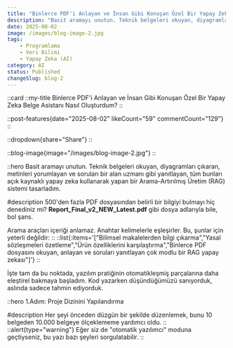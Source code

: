 ```yaml
---
title: "Binlerce PDF'i Anlayan ve İnsan Gibi Konuşan Özel Bir Yapay Zeka Belge Asistanı Nasıl Oluşturdum?"
description: "Basit aramayı unutun. Teknik belgeleri okuyan, diyagramları çıkaran, metinleri yorumlayan ve soruları bir alan uzmanı gibi yanıtlayan,tüm bunları açık kaynaklı yapay zeka kullanarak yapan bir Arama-Artırılmış Üretim (RAG) sistemi tasarladım."
date: 2025-08-02
image: /images/blog-image-2.jpg
tags:
    - Programlama
    - Veri Bilimi
    - Yapay Zeka (AI)
category: AI
status: Published
changeSlug: blog-2
---
```

::card
::my-title
Binlerce PDF'i Anlayan ve İnsan Gibi Konuşan Özel Bir Yapay Zeka Belge Asistanı Nasıl Oluşturdum?
::

::post-features{date="2025-08-02" likeCount="59" commentCount="129"}
::

::dropdown{share="Share"}
::

::blog-image{image="/images/blog-image-2.jpg"}
::

::hero
Basit aramayı unutun. Teknik belgeleri okuyan, diyagramları çıkaran, metinleri yorumlayan ve soruları bir alan uzmanı gibi yanıtlayan, tüm bunları açık kaynaklı yapay zeka kullanarak yapan bir Arama-Artırılmış Üretim (RAG) sistemi tasarladım.

#description
500'den fazla PDF dosyasından belirli bir bilgiyi bulmayı hiç denediniz mi?
**Report_Final_v2_NEW_Latest.pdf** gibi dosya adlarıyla bile, bol şans.

Arama araçları içeriği anlamaz. Anahtar kelimelerle eşleşirler. Bu, şunlar için yeterli değildir:
::
::list{:items='["Bilimsel makalelerden bilgi çıkarma","Yasal sözleşmeleri özetleme","Ürün özelliklerini karşılaştırma","Binlerce PDF dosyasını okuyan, anlayan ve soruları yanıtlayan çok modlu bir RAG yapay zekası"]'}
::

İşte tam da bu noktada, yazılım pratiğinin otomatikleşmiş parçalarına daha eleştirel bakmaya başladım. Kod yazarken düşündüğümüzü sanıyorduk, aslında sadece tahmin ediyorduk.

::hero
1.Adım: Proje Dizinini Yapılandırma 

#description
Her şeyi önceden düzgün bir şekilde düzenlemek, bunu 10 belgeden 10.000 belgeye ölçeklememe yardımcı oldu.
::
::alert{type="warning"}
Eğer siz de "otomatik yazılımcı" moduna geçtiyseniz, bu yazı bazı şeyleri sorgulatabilir.
::


